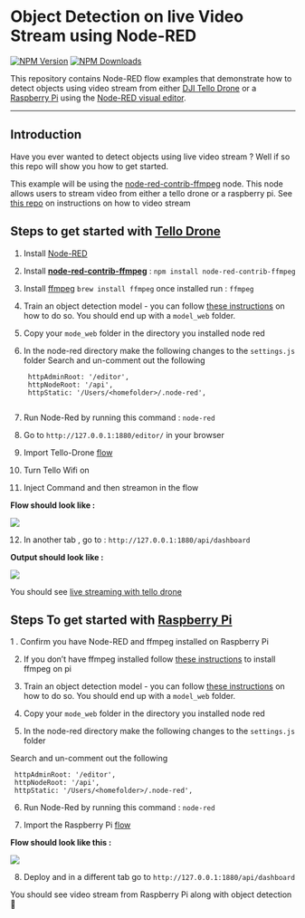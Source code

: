 # Object Detection on live Video Stream using Node-RED
[![NPM Version](https://img.shields.io/npm/v/node-red-contrib-ffmpeg.svg)](https://npmjs.org/package/node-red-contrib-ffmpeg)
[![NPM Downloads](https://img.shields.io/npm/dm/node-red-contrib-ffmpeg.svg)](https://npmjs.org/package/node-red-contrib-ffmpeg)

This repository contains Node-RED flow examples that demonstrate how to detect objects using  video stream from either [DJI Tello Drone](https://www.ryzerobotics.com/tello) or a [Raspberry Pi](https://www.raspberrypi.org/) using the [Node-RED visual editor](http://nodered.org).

----------
## Introduction

Have you ever wanted to detect objects using live video stream ? Well if so this repo will show you how to get started. 

This example will be using the  [node-red-contrib-ffmpeg](https://flows.nodered.org/node/node-red-contrib-ffmpeg) node. This node allows users to stream video from either a tello drone or a raspberry pi. See [this repo](https://github.com/bourdakos1/node-red-contrib-ffmpeg/edit/master/README.md) on instructions on how to video stream 


## Steps to get started with [Tello Drone](https://www.ryzerobotics.com/tello) 
 1. Install [Node-RED](https://github.com/johnwalicki/Node-RED-Tello-Control/blob/master/docs/PART2.md)
 2. Install [**node-red-contrib-ffmpeg**](https://flows.nodered.org/node/node-red-contrib-ffmpeg) : `npm install node-red-contrib-ffmpeg`
 3. Install [ffmpeg](https://ffmpeg.org/) `brew install ffmpeg` once installed run : `ffmpeg` 
 4. Train an object detection model  - you can follow [these instructions](https://github.com/cloud-annotations/training/) on how to do so. You should end up with a  `model_web` folder. 
 5. Copy your `mode_web` folder in the directory you installed node red 
 6. In the node-red directory make the following changes to the `settings.js` folder 
Search and un-comment out the following
    ``` 
     httpAdminRoot: '/editor',
     httpNodeRoot: '/api',
     httpStatic: '/Users/<homefolder>/.node-red',
     
     ```
     
 7. Run Node-Red by running this command : `node-red` 
 8. Go to `http://127.0.0.1:1880/editor/` in your browser 
 9. Import Tello-Drone [flow](https://github.com/pmmistry/ObjectDetection-Node-RED-VideoStream/blob/master/flows/tellodroneflow.json) 
10. Turn Tello Wifi on
11. Inject Command and then streamon in the flow

**Flow should look like :** 

![](https://paper-attachments.dropbox.com/s_02031894C9508F7373D84C3A2DE154DAF4053A3E21718FB401B1C717EE61E346_1569004106085_Screen+Shot+2019-09-20+at+2.27.21+PM.png)

12. In another tab , go to : `http://127.0.0.1:1880/api/dashboard` 

**Output should look like :** 

![](https://paper-attachments.dropbox.com/s_02031894C9508F7373D84C3A2DE154DAF4053A3E21718FB401B1C717EE61E346_1569004381901_Screen+Shot+2019-09-20+at+2.32.28+PM.png)


You should see [live streaming with tello drone ](https://twitter.com/poojamakes/status/1174800354560630790)


## Steps To get started with [Raspberry Pi](https://www.raspberrypi.org/) 

1 . Confirm you have Node-RED and ffmpeg installed on Raspberry Pi 

2. If you don’t have ffmpeg installed follow [these instructions](https://www.jeffreythompson.org/blog/2014/11/13/installing-ffmpeg-for-raspberry-pi/) to install ffmpeg on pi

3. Train an object detection model  - you can follow [these instructions](https://github.com/cloud-annotations/training/) on how to do so. You should end up with a  `model_web` folder. 

4.  Copy your `mode_web` folder in the directory you installed node red 

5.  In the node-red directory make the following changes to the `settings.js` folder 

Search and un-comment out the following

     httpAdminRoot: '/editor',
     httpNodeRoot: '/api',
     httpStatic: '/Users/<homefolder>/.node-red',

6. Run Node-Red by running this command : `node-red` 

7. Import the Raspberry Pi [flow](https://github.com/pmmistry/ObjectDetection-Node-RED-VideoStream/blob/master/flows/raspberrypiflow.json) 

**Flow should look like this :** 

![](https://paper-attachments.dropbox.com/s_02031894C9508F7373D84C3A2DE154DAF4053A3E21718FB401B1C717EE61E346_1569004956153_Screen+Shot+2019-09-20+at+2.42.14+PM.png)

8. Deploy and in a different tab go to ``http://127.0.0.1:1880/api/dashboard`` 

You should see video stream from Raspberry Pi along with object detection 🎉 


